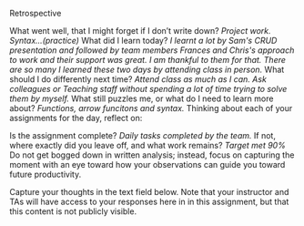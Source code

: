 Retrospective

What went well, that I might forget if I don’t write down? _Project work. Syntax...(practice)_
What did I learn today? _I learnt a lot by Sam's CRUD presentation and followed by team members Frances and Chris's approach to work and their support was great. I am thankful to them for that. There are so many I learned these two days by attending class in person._
What should I do differently next time? _Attend class as much as I can. Ask colleagues or Teaching staff without spending a lot of time trying to solve them by myself._
What still puzzles me, or what do I need to learn more about? _Functions, arrow funcitons and syntax._
Thinking about each of your assignments for the day, reflect on:

Is the assignment complete? _Daily tasks completed by the team._ If not, where exactly did you leave off, and what work remains? _Target met 90%_
Do not get bogged down in written analysis; instead, focus on capturing the moment with an eye toward how your observations can guide you toward future productivity.

Capture your thoughts in the text field below. Note that your instructor and TAs will have access to your responses here in in this assignment, but that this content is not publicly visible.
